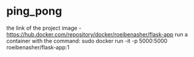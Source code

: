 # ping_pong 
the link of the project image -
https://hub.docker.com/repository/docker/roeibenasher/flask-app
run a container with the command:
sudo docker run -it -p 5000:5000 roeibenasher/flask-app:1

